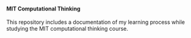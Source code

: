 #### MIT Computational Thinking
This repository includes a documentation of my learning process while studying the MIT computational thinking course.


